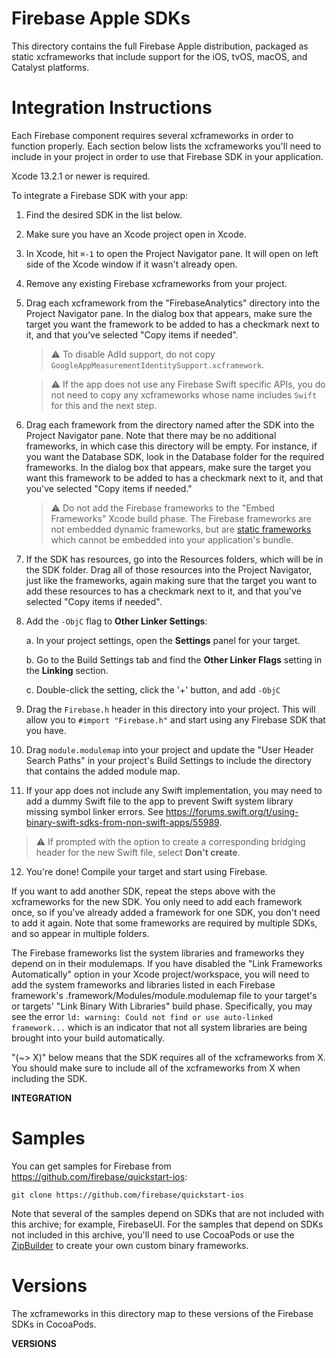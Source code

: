 # Firebase Apple SDKs

This directory contains the full Firebase Apple distribution, packaged as static
xcframeworks that include support for the iOS, tvOS, macOS, and Catalyst
platforms.

# Integration Instructions

Each Firebase component requires several xcframeworks in order to function
properly. Each section below lists the xcframeworks you'll need to include
in your project in order to use that Firebase SDK in your application.

Xcode 13.2.1 or newer is required.

To integrate a Firebase SDK with your app:

1. Find the desired SDK in the list below.
2. Make sure you have an Xcode project open in Xcode.
3. In Xcode, hit `⌘-1` to open the Project Navigator pane. It will open on
   left side of the Xcode window if it wasn't already open.
4. Remove any existing Firebase xcframeworks from your project.
5. Drag each xcframework from the "FirebaseAnalytics" directory into the Project
   Navigator pane. In the dialog box that appears, make sure the target you
   want the framework to be added to has a checkmark next to it, and that
   you've selected "Copy items if needed".

   > ⚠ To disable AdId support, do not copy
   > `GoogleAppMeasurementIdentitySupport.xcframework`.

   > ⚠ If the app does not use any Firebase Swift specific APIs, you do not need
   > to copy any xcframeworks whose name includes `Swift` for this and the next
   > step.

6. Drag each framework from the directory named after the SDK into the Project
   Navigator pane. Note that there may be no additional frameworks, in which
   case this directory will be empty. For instance, if you want the Database
   SDK, look in the Database folder for the required frameworks. In the dialog
   box that appears, make sure the target you want this framework to be added to
   has a checkmark next to it, and that you've selected "Copy items if needed."

   > ⚠ Do not add the Firebase frameworks to the "Embed Frameworks" Xcode build
   > phase. The Firebase frameworks are not embedded dynamic frameworks, but are
   > [static frameworks](https://www.raywenderlich.com/65964/create-a-framework-for-ios)
   > which cannot be embedded into your application's bundle.

7. If the SDK has resources, go into the Resources folders, which will be in
   the SDK folder. Drag all of those resources into the Project Navigator, just
   like the frameworks, again making sure that the target you want to add these
   resources to has a checkmark next to it, and that you've selected "Copy items
   if needed".
8. Add the `-ObjC` flag to **Other Linker Settings**:

   a. In your project settings, open the **Settings** panel for your target.

   b. Go to the Build Settings tab and find the **Other Linker Flags** setting
     in the **Linking** section.

   c. Double-click the setting, click the '+' button, and add `-ObjC`

9. Drag the `Firebase.h` header in this directory into your project. This will
   allow you to `#import "Firebase.h"` and start using any Firebase SDK that you
   have.
10. Drag `module.modulemap` into your project and update the
   "User Header Search Paths" in your project's Build Settings to include the
   directory that contains the added module map.
11. If your app does not include any Swift implementation, you may need to add
   a dummy Swift file to the app to prevent Swift system library missing
   symbol linker errors. See
   https://forums.swift.org/t/using-binary-swift-sdks-from-non-swift-apps/55989.

   > ⚠ If prompted with the option to create a corresponding bridging header
   > for the new Swift file, select **Don't create**.

12. You're done! Compile your target and start using Firebase.

If you want to add another SDK, repeat the steps above with the xcframeworks for
the new SDK. You only need to add each framework once, so if you've already
added a framework for one SDK, you don't need to add it again. Note that some
frameworks are required by multiple SDKs, and so appear in multiple folders.

The Firebase frameworks list the system libraries and frameworks they depend on
in their modulemaps. If you have disabled the "Link Frameworks Automatically"
option in your Xcode project/workspace, you will need to add the system
frameworks and libraries listed in each Firebase framework's
<Name>.framework/Modules/module.modulemap file to your target's or targets'
"Link Binary With Libraries" build phase.  Specifically, you may see the error
`ld: warning: Could not find or use auto-linked framework...` which is an
indicator that not all system libraries are being brought into your build
automatically.

"(~> X)" below means that the SDK requires all of the xcframeworks from X. You
should make sure to include all of the xcframeworks from X when including the
SDK.

__INTEGRATION__
# Samples

You can get samples for Firebase from https://github.com/firebase/quickstart-ios:

    git clone https://github.com/firebase/quickstart-ios

Note that several of the samples depend on SDKs that are not included with
this archive; for example, FirebaseUI. For the samples that depend on SDKs not
included in this archive, you'll need to use CocoaPods or use the
[ZipBuilder](https://github.com/firebase/firebase-ios-sdk/tree/master/ReleaseTooling)
to create your own custom binary frameworks.

# Versions

The xcframeworks in this directory map to these versions of the Firebase SDKs in
CocoaPods.

__VERSIONS__
